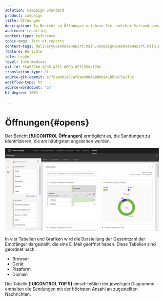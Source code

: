 ```yaml
---
solution: Campaign Standard
product: campaign
title: Öffnungen
description: Im Bericht zu Öffnungen erfahren Sie, welcher Versand gemäß verschiedener Kriterien am häufigsten angesehen wurde.
audience: reporting
content-type: reference
topic-tags: list-of-reports
context-tags: deliveryOpenRateReport,main;campaignOpenRateReport,main;programOpenRateReport,main
feature: Berichte
role: Leader
level: Intermediate
exl-id: 654957b0-98b5-43f2-8699-4531859ef76e
translation-type: ht
source-git-commit: e7fdaa4b1d77afdae8004a88bbe41bbbe75a3f3c
workflow-type: ht
source-wordcount: '67'
ht-degree: 100%

---
```


# Öffnungen{#opens}

Der Bericht **[!UICONTROL Öffnungen]** ermöglicht es, die Sendungen zu identifizieren, die am häufigsten angesehen wurden.

![](assets/delivery_reports_opens.png)

In vier Tabellen und Grafiken wird die Darstellung der Gesamtzahl der Empfänger dargestellt, die eine E-Mail geöffnet haben. Diese Tabellen sind geordnet nach:

* Browser
* Gerät
* Plattform
* Domain

Die Tabelle **[!UICONTROL TOP 5]** einschließlich der jeweiligen Diagramme enthalten die Sendungen mit der höchsten Anzahl an zugestellten Nachrichten.
